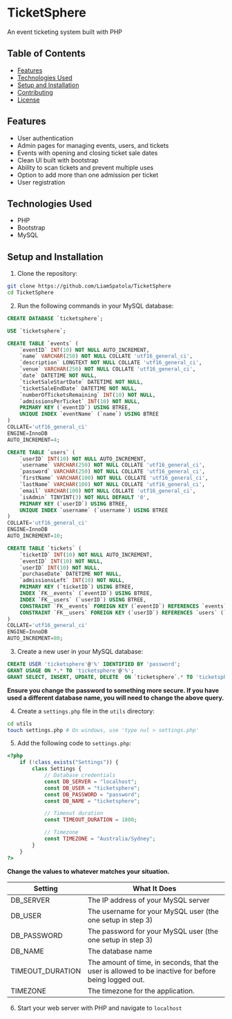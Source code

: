 # TicketSphere
An event ticketing system built with PHP

## Table of Contents
- [Features](#features)
- [Technologies Used](#technologies-used)
- [Setup and Installation](#setup-and-installation)
- [Contributing](#contributing)
- [License](#license)

## Features
- User authentication
- Admin pages for managing events, users, and tickets
- Events with opening and closing ticket sale dates
- Clean UI built with bootstrap
- Ability to scan tickets and prevent multiple uses
- Option to add more than one admission per ticket
- User registration

## Technologies Used
- PHP
- Bootstrap
- MySQL

## Setup and Installation
1. Clone the repository:
```bash
git clone https://github.com/LiamSpatola/TicketSphere
cd TicketSphere
```

2. Run the following commands in your MySQL database:
```sql
CREATE DATABASE `ticketsphere`;
```

```sql
USE `ticketsphere`;
```

```sql
CREATE TABLE `events` (
	`eventID` INT(10) NOT NULL AUTO_INCREMENT,
	`name` VARCHAR(250) NOT NULL COLLATE 'utf16_general_ci',
	`description` LONGTEXT NOT NULL COLLATE 'utf16_general_ci',
	`venue` VARCHAR(250) NOT NULL COLLATE 'utf16_general_ci',
	`date` DATETIME NOT NULL,
	`ticketSaleStartDate` DATETIME NOT NULL,
	`ticketSaleEndDate` DATETIME NOT NULL,
	`numberOfTicketsRemaining` INT(10) NOT NULL,
	`admissionsPerTicket` INT(10) NOT NULL,
	PRIMARY KEY (`eventID`) USING BTREE,
	UNIQUE INDEX `eventName` (`name`) USING BTREE
)
COLLATE='utf16_general_ci'
ENGINE=InnoDB
AUTO_INCREMENT=4;
```

```sql
CREATE TABLE `users` (
	`userID` INT(10) NOT NULL AUTO_INCREMENT,
	`username` VARCHAR(250) NOT NULL COLLATE 'utf16_general_ci',
	`password` VARCHAR(250) NOT NULL COLLATE 'utf16_general_ci',
	`firstName` VARCHAR(100) NOT NULL COLLATE 'utf16_general_ci',
	`lastName` VARCHAR(100) NOT NULL COLLATE 'utf16_general_ci',
	`email` VARCHAR(100) NOT NULL COLLATE 'utf16_general_ci',
	`isAdmin` TINYINT(3) NOT NULL DEFAULT '0',
	PRIMARY KEY (`userID`) USING BTREE,
	UNIQUE INDEX `username` (`username`) USING BTREE
)
COLLATE='utf16_general_ci'
ENGINE=InnoDB
AUTO_INCREMENT=10;
```

```sql
CREATE TABLE `tickets` (
	`ticketID` INT(10) NOT NULL AUTO_INCREMENT,
	`eventID` INT(10) NOT NULL,
	`userID` INT(10) NOT NULL,
	`purchaseDate` DATETIME NOT NULL,
	`admissionsLeft` INT(10) NOT NULL,
	PRIMARY KEY (`ticketID`) USING BTREE,
	INDEX `FK__events` (`eventID`) USING BTREE,
	INDEX `FK__users` (`userID`) USING BTREE,
	CONSTRAINT `FK__events` FOREIGN KEY (`eventID`) REFERENCES `events` (`eventID`) ON UPDATE CASCADE ON DELETE CASCADE,
	CONSTRAINT `FK__users` FOREIGN KEY (`userID`) REFERENCES `users` (`userID`) ON UPDATE CASCADE ON DELETE CASCADE
)
COLLATE='utf16_general_ci'
ENGINE=InnoDB
AUTO_INCREMENT=80;
```

3. Create a new user in your MySQL database:
```sql
CREATE USER 'ticketsphere'@'%' IDENTIFIED BY 'password';
GRANT USAGE ON *.* TO 'ticketsphere'@'%';
GRANT SELECT, INSERT, UPDATE, DELETE  ON `ticketsphere`.* TO 'ticketsphere'@'%';
```
**Ensure you change the password to something more secure. If you have used a different database name, you will need to change the above query.**

4. Create a `settings.php` file in the `utils` directory:
```bash
cd utils
touch settings.php # On windows, use 'type nul > settings.php'
```

5. Add the following code to `settings.php`:
```php
<?php
    if (!class_exists("Settings")) {
        class Settings {
            // Database credentials
            const DB_SERVER = "localhost";
            const DB_USER = "ticketsphere";
            const DB_PASSWORD = "password";
            const DB_NAME = "ticketsphere";

            // Timeout duration
            const TIMEOUT_DURATION = 1800;

            // Timezone
            const TIMEZONE = "Australia/Sydney";
        }
    }
?>
```
**Change the values to whatever matches your situation.**

| Setting | What It Does |
| ------- | ------------ |
| DB_SERVER | The IP address of your MySQL server |
| DB_USER | The username for your MySQL user (the one setup in step 3) |
| DB_PASSWORD | The password for your MySQL user (the one setup in step 3) |
| DB_NAME | The database name |
| TIMEOUT_DURATION | The amount of time, in seconds, that the user is allowed to be inactive for before being logged out. |
| TIMEZONE | The timezone for the application. |

6. Start your web server with PHP and navigate to `localhost`